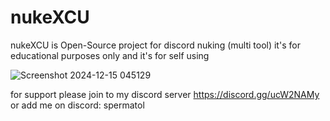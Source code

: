 # nukeXCU
nukeXCU is Open-Source project for discord nuking (multi tool) it's for educational purposes only and it's for self using


![Screenshot 2024-12-15 045129](https://github.com/user-attachments/assets/03956f93-cbd6-413e-ad0b-9149a1b2f02f)

for support please join to my discord server https://discord.gg/ucW2NAMy or add me on discord: spermatol
